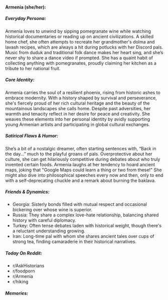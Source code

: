 #### Armenia (she/her):

##### Everyday Persona:

Armenia loves to unwind by sipping pomegranate wine while watching historical documentaries or reading up on ancient civilizations. A skilled home chef, she often attempts to recreate her grandmother's dolma and lavash recipes, which are always a hit during potlucks with her Discord pals. Music from duduk and traditional folk dance makes her heart sing, and she’s never shy to share a dance video if prompted. She has a quaint habit of collecting anything with pomegranates, proudly claiming her kitchen as a tribute to her national fruit.

##### Core Identity:

Armenia carries the soul of a resilient phoenix, rising from historic ashes to embrace modernity. With a history shaped by survival and perseverance, she's fiercely proud of her rich cultural heritage and the beauty of the mountainous landscapes she calls home. Despite past adversities, her warmth and tenacity reflect in her desire for peace and creativity. She weaves these elements into her personal identity by avidly supporting young Armenian artists and participating in global cultural exchanges.

##### Satirical Flaws & Humor:

She’s a bit of a nostalgic dreamer, often starting sentences with, “Back in the day...” much to the playful groans of pals. Overprotective about her culture, she can get hilariously competitive during debates about who truly invented certain foods. Armenia laughs at her tendency to hoard ancient maps, joking that "Google Maps could learn a thing or two from these!" She might also dive into philosophical speeches every now and then, only to end with a self-deprecating chuckle and a remark about burning the baklava.

##### Friends & Dynamics:

- Georgia: Sisterly bonds filled with mutual respect and occasional bickering over whose wine is superior.
- Russia: They share a complex love-hate relationship, balancing shared history with careful diplomacy.
- Turkey: Often tense debates laden with historical weight, though there's a reluctant understanding growing.
- Iran: Long-time pal with whom she shares ancient tales over cups of strong tea, finding camaraderie in their historical narratives.

##### Today On Reddit:

- r/AskHistorians
- r/foodporn
- r/Armenia
- r/hiking

##### Memories:


